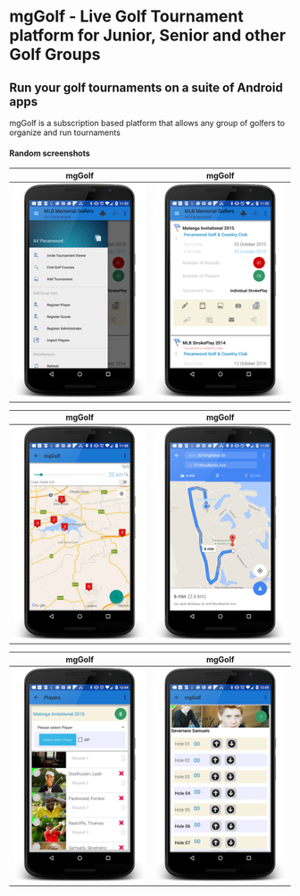 # mgGolf - Live Golf Tournament platform for Junior, Senior and other Golf Groups
## Run your golf tournaments on a suite of Android apps

mgGolf is a subscription based platform that allows any group of golfers to organize and run tournaments


#### Random screenshots
mgGolf | mgGolf
------------ | -------------
![Alt text](/XMGGolf/MalengaGolfAdmin/screenshots/d1.png?raw=true "mgGolf App") | ![Alt text](/XMGGolf/MalengaGolfAdmin/screenshots/d2.png?raw=true "mgGolf App")

mgGolf | mgGolf
------------ | -------------
![Alt text](/XMGGolf/MalengaGolfAdmin/screenshots/d6.png?raw=true "mgGolf App") | ![Alt text](/XMGGolf/MalengaGolfAdmin/screenshots/d7.png?raw=true "mgGolf App")

mgGolf | mgGolf
------------ | -------------
![Alt text](/XMGGolf/MalengaGolfAdmin/screenshots/d93.png?raw=true "mgGolf App") | ![Alt text](/XMGGolf/MalengaGolfAdmin/screenshots/d94.png?raw=true "mgGolf App")


